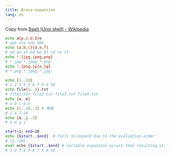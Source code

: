 ```yaml
---
title: Brace expansion
lang: en
---
```


Copy from [Bash (Unix shell) - Wikipedia](https://en.wikipedia.org/wiki/Bash_(Unix_shell))

```bash
echo a{p,c,d,b}e
# ape ace ade abe
echo {a,b,c}{d,e,f}
# ad ae af bd be bf cd ce cf
echo *.{jpg,jpeg,png}
# *.jpg *.jpeg *.png
echo *.{png,jp{e,}g}
# *.png *.jpeg *.jpg
```

```bash
echo {1..10}
# 1 2 3 4 5 6 7 8 9 10
echo file{1..4}.txt
# file1.txt file2.txt file3.txt file4.txt
echo {a..e}
# a b c d e
echo {1..10..3} # 等差
# 1 4 7 10
echo {a..j..3}
# a d g j
```

```bash
start=1; end=10
echo {$start..$end}  # fails to expand due to the evaluation order
# {1..10}
eval echo {$start..$end} # variable expansion occurs then resulting string is evaluated
# 1 2 3 4 5 6 7 8 9 10
```

